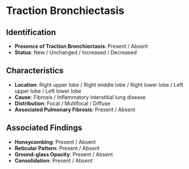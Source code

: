 
# Traction Bronchiectasis

## Identification
- **Presence of Traction Bronchiectasis**: Present / Absent
- **Status**: New / Unchanged / Increased / Decreased

## Characteristics
- **Location**: Right upper lobe / Right middle lobe / Right lower lobe / Left upper lobe / Left lower lobe
- **Cause**: Fibrosis / Inflammatory interstitial lung disease
- **Distribution**: Focal / Multifocal / Diffuse
- **Associated Pulmonary Fibrosis**: Present / Absent

## Associated Findings
- **Honeycombing**: Present / Absent
- **Reticular Pattern**: Present / Absent
- **Ground-glass Opacity**: Present / Absent
- **Consolidation**: Present / Absent
